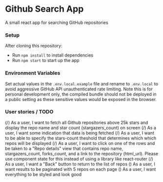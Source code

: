 # Github Search App

A small react app for searching GitHub repositories

### Setup

After cloning this repository:

- Run `npm install` to install dependencies
- Run `npm start` to start up the app

### Environment Variables

Set actual values in the `.env.local.example` file and rename to `.env.local` to avoid aggressive GitHub API unauthenticated rate limiting. Note this is for personal development only, the compiled bundle should not be deployed in a public setting as these sensitive values would be exposed in the browser.

### User stories / TODO

(/) As a user, I want to fetch all Github repositories above 25k stars and display the repo name and star count (stargazers_count) on screen
(/) As a user, I want some indication that data is being fetched
(/) As a user, I want to be able to specify the stars-count theshold that determines which which repos will be displayed
(/) As a user, I want to click on one of the rows and be taken to a "Repo details" view that contains repo name, stargazers_count, forks_count, and a link to the repository (html_url). Please use component state for this instead of using a library like react-router
(/) As a user, I want a "Back" button to return to the list of repos
() As a user, I want results to be paginated with 5 repos on each page
() As a user, I want everything to be styled and look good

